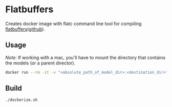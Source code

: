 # Flatbuffers

Creates docker image with flatc command line tool for compiling [flatbuffers](https://google.github.io/flatbuffers/)([github](https://github.com/google/flatbuffers)).

## Usage

*Note*: If working with a mac, you'll have to mount the directory that contains the models (or a parent director). 

```bash
docker run --rm -it -v "<absolute_path_of_model_dir>:<destination_dir>" flatc --go -o <destination_dir> <desination_dir>/<model_file>
```

## Build

```bash
./dockerize.sh
```
